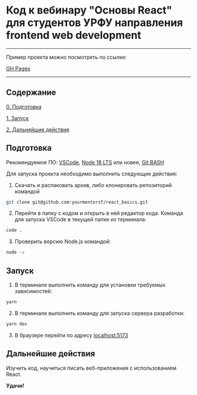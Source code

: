 # Код к вебинару "Основы React" для студентов УРФУ направления frontend web development

---

Пример проекта можно посмотреть по ссылке:

[GH Pages](https://yourmentorsf.github.io)

---


## Содержание

[0. Подготовка](readme.md#Подготовка)

[1. Запуск](readme.md#Запуск)

[2. Дальнейшие действия](readme.md#Дальнейшие-действия)

## Подготовка

Рекомендуемое ПО:
[VSCode](https://code.visualstudio.com/), [Node 18 LTS](https://nodejs.org/en) или новее, [Git BASH](https://gitforwindows.org/)

Для запуска проекта необходимо выполнить следующие действия:

1. Скачать и распаковать архив, либо клонировать репозиторий командой

```bash
git clone git@github.com:yourmentorsf/react_basics.git
```

2. Перейти в папку с кодом и открыть в ней редактор кода. Команда для запуска VSCode в текущей папке из терминала:

```bash
code .
```

3. Проверить версию Node.js командой:

```bash
node -v
```


## Запуск

1. В терминале выполнить команду для установки требуемых зависимостей: 

```bash
yarn  
```

2. В терминале выполнить команду для запуска сервера разработки: 

```bash
yarn dev
```

3. В браузере перейти по адресу [localhost:5173](http://localhost:5173)

## Дальнейшие действия

Изучить код, научиться писать веб-приложения с использованием React.  

**Удачи!**